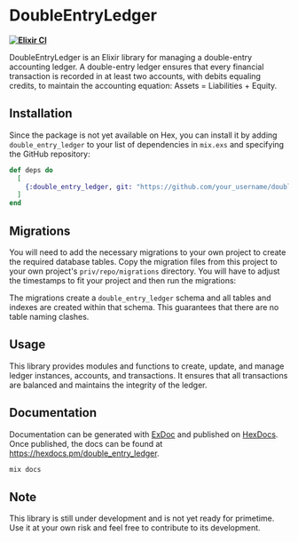 
# DoubleEntryLedger

**[![Elixir CI](https://github.com/csommerauer/double_entry_ledger/actions/workflows/elixir.yml/badge.svg)](https://github.com/csommerauer/double_entry_ledger/actions/workflows/elixir.yml)**

DoubleEntryLedger is an Elixir library for managing a double-entry accounting ledger. A double-entry ledger ensures that every financial transaction is recorded in at least two accounts, with debits equaling credits, to maintain the accounting equation: Assets = Liabilities + Equity.

## Installation

Since the package is not yet available on Hex, you can install it by adding `double_entry_ledger` to your list of dependencies in `mix.exs` and specifying the GitHub repository:

```elixir
def deps do
  [
    {:double_entry_ledger, git: "https://github.com/your_username/double_entry_ledger.git", branch: "main"}
  ]
end
```

## Migrations

You will need to add the necessary migrations to your own project to create the required database tables. Copy the migration files from this project to your own project's `priv/repo/migrations` directory. You will have to adjust the timestamps to fit your project and then run the migrations:

The migrations create a `double_entry_ledger` schema and all tables and indexes are created within that schema. This guarantees that there are no table naming clashes.

## Usage

This library provides modules and functions to create, update, and manage ledger instances, accounts, and transactions. It ensures that all transactions are balanced and maintains the integrity of the ledger.

## Documentation

Documentation can be generated with [ExDoc](https://github.com/elixir-lang/ex_doc) and published on [HexDocs](https://hexdocs.pm). Once published, the docs can be found at <https://hexdocs.pm/double_entry_ledger>.

```sh
mix docs
```

## Note

This library is still under development and is not yet ready for primetime. Use it at your own risk and feel free to contribute to its development.
